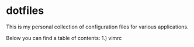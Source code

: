 # dotfiles
This is my personal collection of configuration files for various applications.

Below you can find a table of contents:
    1.) vimrc
